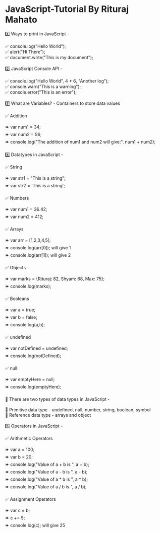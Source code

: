 # JavaScript-Tutorial By Rituraj Mahato

1️⃣ Ways to print in JavaScript - <br><br> 
✅ console.log("Hello World"); <br>
✅ alert("Hi There"); <br>
✅ document.write("This is my document"); <br>
<br>
2️⃣ JavaScript Console API - <br><br> 
✅ console.log("Hello World", 4 + 6, "Another log"); <br>
✅ console.warn("This is a warning"); <br>
✅ console.error("This is an error"); <br>
<br>
3️⃣ What are Variables? - Containers to store data values <br><br> 
✅ Addition <br>
<br>
⏩ var num1 = 34; <br>
⏩ var num2 = 56; <br>
⏩ console.log("The addition of num1 and num2 will give:", num1 + num2); <br>
<br>
4️⃣ Datatypes in JavaScript - <br><br>
✅ String <br>
<br>
⏩ var str1 = "This is a string"; <br>
⏩ var str2 = 'This is a string'; <br>
<br>
✅ Numbers <br>
<br>
⏩ var num1 = 36.42; <br>
⏩ var num2 = 412;<br>
<br>
✅ Arrays <br>
<br>
⏩ var arr = [1,2,3,4,5]; <br>
⏩ console.log(arr[0]); will give 1 <br>
⏩ console.log(arr[1]); will give 2 <br>
<br>
✅ Objects <br>
<br>
⏩ var marks = {Rituraj: 82, Shyam: 68, Max: 75}; <br>
⏩ console.log(marks); <br>
<br>
✅ Booleans <br>
<br>
⏩ var a = true; <br>
⏩ var b = false; <br>
⏩ console.log(a,b); <br>
<br>
✅ undefined <br>
<br>
⏩ var notDefined = undefined; <br>
⏩ console.log(notDefined); <br>
<br>
✅ null <br>
<br>
⏩ var emptyHere = null; <br>
⏩ console.log(emptyHere); <br>
<br>
📍 There are two types of data types in JavaScript - <br>
<br>
🎯 Primitive data type - undefined, null, number, string, boolean, symbol <br>
🎯 Reference data type - arrays and object <br>
<br>
5️⃣ Operators in JavaScript - <br>
<br>
✅ Arithmetic Operators <br>
<br>
⏩ var a = 100; <br>
⏩ var b = 20; <br>
⏩ console.log("Value of a + b is ", a + b); <br>
⏩ console.log("Value of a - b is ", a - b); <br>
⏩ console.log("Value of a * b is ", a * b); <br>
⏩ console.log("Value of a / b is ", a / b); <br>
<br>
✅ Assignment Operators <br>
<br>
⏩ var c = b; <br>
⏩ c += 5; <br>
⏩ console.log(c); will give 25 <br>

